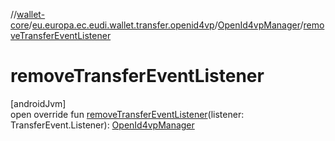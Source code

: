 //[wallet-core](../../../index.md)/[eu.europa.ec.eudi.wallet.transfer.openid4vp](../index.md)/[OpenId4vpManager](index.md)/[removeTransferEventListener](remove-transfer-event-listener.md)

# removeTransferEventListener

[androidJvm]\
open override fun [removeTransferEventListener](remove-transfer-event-listener.md)(listener: TransferEvent.Listener): [OpenId4vpManager](index.md)
